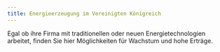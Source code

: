 ```yaml
---
title: Energieerzeugung im Vereinigten Königreich
---
```


Egal ob ihre Firma mit traditionellen oder neuen Energietechnologien arbeitet, finden Sie hier Möglichkeiten für Wachstum und hohe Erträge.
